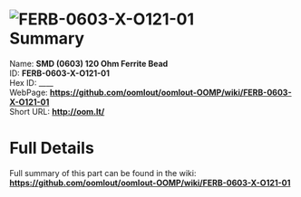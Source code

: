 
![FERB-0603-X-O121-01](https://github.com/oomlout/oomlout-OOMP/blob/master/parts/FERB-0603-X-O121-01/FERB-0603-X-O121-01_420.jpg)   
Summary
=================
  
Name: __SMD (0603) 120 Ohm Ferrite Bead__    
ID: __FERB-0603-X-O121-01__   
Hex ID: ____   
WebPage: __https://github.com/oomlout/oomlout-OOMP/wiki/FERB-0603-X-O121-01__   
Short URL: __http://oom.lt/__   

Full Details
==========================
Full summary of this part can be found in the wiki:   
__https://github.com/oomlout/oomlout-OOMP/wiki/FERB-0603-X-O121-01__    


